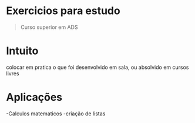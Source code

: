 # Exercicios para estudo
> Curso superior em ADS

# Intuito

colocar em pratica o que foi desenvolvido em sala, ou absolvido em cursos livres

# Aplicações 

-Calculos matematicos 
-criação de listas 
